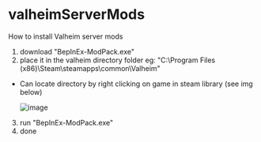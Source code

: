 # valheimServerMods
How to install Valheim server mods

1. download "BepInEx-ModPack.exe"
2. place it in the valheim directory folder  eg: "C:\Program Files (x86)\Steam\steamapps\common\Valheim"
- Can locate directory by right clicking on game in steam library (see img below)

  ![image](https://user-images.githubusercontent.com/26890196/204691510-1568b898-207f-4450-9651-433cd244ebda.png)

3. run "BepInEx-ModPack.exe"
4. done
